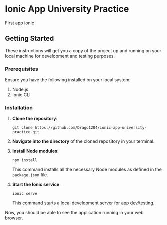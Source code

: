# Ionic App University Practice
First app ionic

## Getting Started

These instructions will get you a copy of the project up and running on your local machine for development and testing purposes.

### Prerequisites

Ensure you have the following installed on your local system:

1. Node.js
2. Ionic CLI

### Installation

1. **Clone the repository**:
    ```
    git clone https://github.com/Drago1204/ionic-app-university-practice.git
    ```

2. **Navigate into the directory** of the cloned repository in your terminal.

3. **Install Node modules**:
    ```
    npm install
    ```
    This command installs all the necessary Node modules as defined in the `package.json` file.

4. **Start the Ionic service**:
    ```
    ionic serve
    ```
    This command starts a local development server for app dev/testing.

Now, you should be able to see the application running in your web browser.
